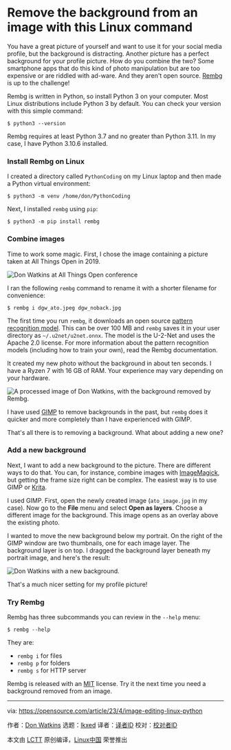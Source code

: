 [#]: subject: "Remove the background from an image with this Linux command"
[#]: via: "https://opensource.com/article/23/4/image-editing-linux-python"
[#]: author: "Don Watkins https://opensource.com/users/don-watkins"
[#]: collector: "lkxed"
[#]: translator: " "
[#]: reviewer: " "
[#]: publisher: " "
[#]: url: " "

Remove the background from an image with this Linux command
======

You have a great picture of yourself and want to use it for your social media profile, but the background is distracting. Another picture has a perfect background for your profile picture. How do you combine the two? Some smartphone apps that do this kind of photo manipulation but are too expensive or are riddled with ad-ware. And they aren't open source. [Rembg][1] is up to the challenge!

Rembg is written in Python, so install Python 3 on your computer. Most Linux distributions include Python 3 by default. You can check your version with this simple command:

```
$ python3 --version
```

Rembg requires at least Python 3.7 and no greater than Python 3.11. In my case, I have Python 3.10.6 installed.

### Install Rembg on Linux

I created a directory called `PythonCoding` on my Linux laptop and then made a Python virtual environment:

```
$ python3 -m venv /home/don/PythonCoding
```

Next, I installed `rembg` using `pip`:

```
$ python3 -m pip install rembg
```

### Combine images

Time to work some magic. First, I chose the image containing a picture taken at All Things Open in 2019.

![Don Watkins at All Things Open conference][2]

I ran the following `rembg` command to rename it with a shorter filename for convenience:

```
$ rembg i dgw_ato.jpeg dgw_noback.jpg
```

The first time you run `rembg`, it downloads an open source [pattern recognition model][3]. This can be over 100 MB and `rembg` saves it in your user directory as `~/.u2net/u2net.onnx`. The model is the U-2-Net and uses the Apache 2.0 license. For more information about the pattern recognition models (including how to train your own), read the Rembg documentation.

It created my new photo without the background in about ten seconds. I have a Ryzen 7 with 16 GB of RAM. Your experience may vary depending on your hardware.

![A processed image of Don Watkins, with the background removed by Rembg.][4]

I have used [GIMP][5] to remove backgrounds in the past, but `rembg` does it quicker and more completely than I have experienced with GIMP.

That's all there is to removing a background. What about adding a new one?

### Add a new background

Next, I want to add a new background to the picture. There are different ways to do that. You can, for instance, combine images with [ImageMagick][6], but getting the frame size right can be complex. The easiest way is to use GIMP or [Krita][7].

I used GIMP. First, open the newly created image (`ato_image.jpg` in my case). Now go to the **File** menu and select **Open as layers**. Choose a different image for the background. This image opens as an overlay above the existing photo.

I wanted to move the new background below my portrait. On the right of the GIMP window are two thumbnails, one for each image layer. The background layer is on top. I dragged the background layer beneath my portrait image, and here's the result:

![Don Watkins with a new background.][8]

That's a much nicer setting for my profile picture!

### Try Rembg

Rembg has three subcommands you can review in the `--help` menu:

```
$ rembg --help
```

They are:

- `rembg i` for files
- `rembg p` for folders
- `rembg s` for HTTP server

Rembg is released with an [MIT][9] license. Try it the next time you need a background removed from an image.

--------------------------------------------------------------------------------

via: https://opensource.com/article/23/4/image-editing-linux-python

作者：[Don Watkins][a]
选题：[lkxed][b]
译者：[译者ID](https://github.com/译者ID)
校对：[校对者ID](https://github.com/校对者ID)

本文由 [LCTT](https://github.com/LCTT/TranslateProject) 原创编译，[Linux中国](https://linux.cn/) 荣誉推出

[a]: https://opensource.com/users/don-watkins
[b]: https://github.com/lkxed/
[1]: https://github.com/danielgatis/rembg
[2]: https://opensource.com/sites/default/files/2023-03/don-watkins-at-All-Things-Open.webp
[3]: https://github.com/xuebinqin/U-2-Net
[4]: https://opensource.com/sites/default/files/2023-03/don-watkins-no-background.webp
[5]: https://opensource.com/content/cheat-sheet-gimp
[6]: https://opensource.com/article/17/8/imagemagick
[7]: https://opensource.com/article/21/12/open-source-photo-editing-krita
[8]: https://opensource.com/sites/default/files/2023-03/don-watkins-at-the-beach.webp
[9]: https://github.com/danielgatis/rembg/blob/main/LICENSE.txt